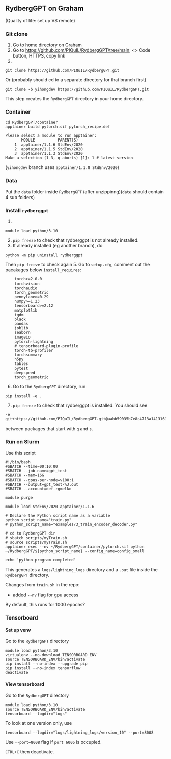 
## RydbergGPT on Graham

(Quality of life: set up VS remote)

### Git clone
1. Go to home directory on Graham
2. Go to https://github.com/PIQuIL/RydbergGPT/tree/main; <> Code button, HTTPS, copy link
3. 
```
git clone https://github.com/PIQuIL/RydbergGPT.git
```
Or (probably should cd to a separate directory for that branch first)
```
git clone -b yihongdev https://github.com/PIQuIL/RydbergGPT.git
```
This step creates the `RydbergGPT` directory in your home directory.

### Container
```
cd RydbergGPT/container
apptainer build pytorch.sif pytorch_recipe.def
```
```
Please select a module to run apptainer:
       MODULE          PARENT(S)
    1  apptainer/1.1.6 StdEnv/2020
    2  apptainer/1.1.5 StdEnv/2020
    3  apptainer/1.1.3 StdEnv/2020
Make a selection (1-3, q aborts) [1]: 1 # latest version
```
(`yihongdev` branch uses `apptainer/1.1.8 StdEnv/2020`)
### Data
Put the `data` folder inside `RydbergGPT` (after unzippinng)(`dat`a should contain 4 sub folders) 

### Install `rydberggpt`
1.
```
module load python/3.10
```
2. `pip freeze` to check that rydberggpt is not already installed. 
3. If already installed (eg another branch), do
```
python -m pip uninstall rydberggpt
```
Then `pip freeze` to check again
5. Go to `setup.cfg`, comment out the pacakages below `install_requires`:
```
    torch>=2.0.0
    torchvision
    torchaudio
    torch_geometric
    pennylane>=0.29
    numpy>=1.23
    tensorboard>=2.12
    matplotlib
    tqdm
    black
    pandas
    joblib
    seaborn
    imageio
    pytorch-lightning
    # tensorboard-plugin-profile
    torch-tb-profiler
    torchsummary
    h5py
    tables
    pytest
    deepspeed
    torch_geometric
```    
6. Go to the `RydbergGPT` directory, run
```
pip install -e .
```
7. `pip freeze` to check that rydberggpt is installed. You should see
```
-e git+https://github.com/PIQuIL/RydbergGPT.git@aabb59035b7e8c4713a14131697ae0b31ff11f8c#egg=rydberggpt
```
between packages that start with `q` and `s`.

### Run on Slurm
Use this script
```
#!/bin/bash
#SBATCH --time=00:10:00
#SBATCH --job-name=gpt_test
#SBATCH --mem=16G
#SBATCH --gpus-per-node=v100:1
#SBATCH --output=gpt_test-%J.out
#SBATCH --account=def-rgmelko

module purge

module load StdEnv/2020 apptainer/1.1.6

# Declare the Python script name as a variable
python_script_name="train.py"
# python_script_name="examples/3_train_encoder_decoder.py"

# cd to RydbergGPT dir
# sbatch scripts/myTrain.sh
# source scripts/myTrain.sh
apptainer exec --nv ~/RydbergGPT/container/pytorch.sif python ~/RydbergGPT/${python_script_name} --config_name=config_small

echo 'python program completed'
```
This generates a `logs/lightning_logs` directory and a `.out` file inside the `RydbergGPT` directory.  

Changes from `train.sh` in the repo:
- added `--nv` flag for gpu access

By default, this runs for 1000 epochs?

### Tensorboard
#### Set up venv
Go to the `RydbergGPT` directory
```
module load python/3.10
virtualenv --no-download TENSORBOARD_ENV
source TENSORBOARD_ENV/bin/activate
pip install --no-index --upgrade pip
pip install --no-index tensorflow
deactivate
```
#### View tensorboard
Go to the `RydbergGPT` directory
```
module load python/3.10
source TENSORBOARD_ENV/bin/activate
tensorboard --logdir="logs"
```
To look at one version only, use
```
tensorboard --logdir="logs/lightning_logs/version_10" --port=8008
```
Use `--port=8008` flag if `port 6006` is occupied.  

`CTRL+C` then deactivate.

